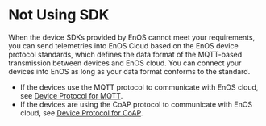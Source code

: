 # Not Using SDK

When the device SDKs provided by EnOS cannot meet your requirements, you can send telemetries into EnOS Cloud based on the EnOS device protocol standards, which defines the data format of the MQTT-based transmission between devices and EnOS cloud. You can connect your devices into EnOS as long as your data format conforms to the standard.

- If the devices use the MQTT protocol to communicate with EnOS cloud, see [Device Protocol for MQTT](../../../reference/mqtt/index).
- If the devices are using the CoAP protocol to communicate with EnOS cloud, see [Device Protocol for CoAP](../../../reference/coap/index).
